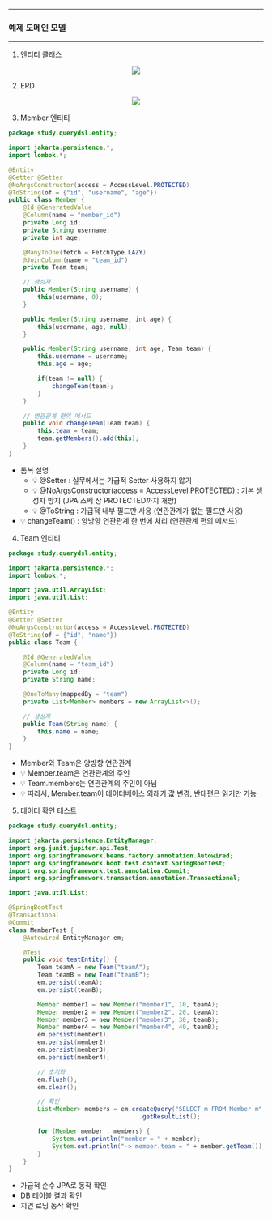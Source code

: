 -----
### 예제 도메인 모델
-----
1. 엔티티 클래스
<div align="center">
<img src="https://github.com/user-attachments/assets/c31a8230-253f-42f5-97bf-347a95f8fac8">
</div>

2. ERD
<div align="center">
<img src="https://github.com/user-attachments/assets/cf4e56f0-c6b4-4edf-9e82-b0463328874a">
</div>

3. Member 엔티티
```java
package study.querydsl.entity;

import jakarta.persistence.*;
import lombok.*;

@Entity
@Getter @Setter
@NoArgsConstructor(access = AccessLevel.PROTECTED)
@ToString(of = {"id", "username", "age"})
public class Member {
    @Id @GeneratedValue
    @Column(name = "member_id")
    private Long id;
    private String username;
    private int age;

    @ManyToOne(fetch = FetchType.LAZY)
    @JoinColumn(name = "team_id")
    private Team team;

    // 생성자
    public Member(String username) {
        this(username, 0);
    }

    public Member(String username, int age) {
        this(username, age, null);
    }

    public Member(String username, int age, Team team) {
        this.username = username;
        this.age = age;

        if(team != null) {
            changeTeam(team);
        }
    }

    // 연관관계 편의 메서드
    public void changeTeam(Team team) {
        this.team = team;
        team.getMembers().add(this);
    }
}
```
  - 롬복 설명
    + 💡 @Setter : 실무에서는 가급적 Setter 사용하지 않기
    + 💡 @NoArgsConstructor(access = AccessLevel.PROTECTED) : 기본 생성자 방지 (JPA 스펙 상 PROTECTED까지 개방)
    + 💡 @ToString : 가급적 내부 필드만 사용 (연관관계가 없는 필드만 사용)
  - 💡 changeTeam() : 양방향 연관관계 한 번에 처리 (연관관계 편의 메서드)

4. Team 엔티티
```java
package study.querydsl.entity;

import jakarta.persistence.*;
import lombok.*;

import java.util.ArrayList;
import java.util.List;

@Entity
@Getter @Setter
@NoArgsConstructor(access = AccessLevel.PROTECTED)
@ToString(of = {"id", "name"})
public class Team {

    @Id @GeneratedValue
    @Column(name = "team_id")
    private Long id;
    private String name;

    @OneToMany(mappedBy = "team")
    private List<Member> members = new ArrayList<>();

    // 생성자
    public Team(String name) {
        this.name = name;
    }
}
```
  - Member와 Team은 양방향 연관관계
  - 💡 Member.team은 연관관계의 주인
  - 💡 Team.members는 연관관계의 주인이 아님
  - 💡 따라서, Member.team이 데이터베이스 외래키 값 변경, 반대편은 읽기만 가능

5. 데이터 확인 테스트
```java
package study.querydsl.entity;

import jakarta.persistence.EntityManager;
import org.junit.jupiter.api.Test;
import org.springframework.beans.factory.annotation.Autowired;
import org.springframework.boot.test.context.SpringBootTest;
import org.springframework.test.annotation.Commit;
import org.springframework.transaction.annotation.Transactional;

import java.util.List;

@SpringBootTest
@Transactional
@Commit
class MemberTest {
    @Autowired EntityManager em;

    @Test
    public void testEntity() {
        Team teamA = new Team("teamA");
        Team teamB = new Team("teamB");
        em.persist(teamA);
        em.persist(teamB);

        Member member1 = new Member("member1", 10, teamA);
        Member member2 = new Member("member2", 20, teamA);
        Member member3 = new Member("member3", 30, teamB);
        Member member4 = new Member("member4", 40, teamB);
        em.persist(member1);
        em.persist(member2);
        em.persist(member3);
        em.persist(member4);

        // 초기화
        em.flush();
        em.clear();

        // 확인
        List<Member> members = em.createQuery("SELECT m FROM Member m", Member.class)
                                    .getResultList();

        for (Member member : members) {
            System.out.println("member = " + member);
            System.out.println("-> member.team = " + member.getTeam());
        }
    }
}
```
  - 가급적 순수 JPA로 동작 확인
  - DB 테이블 결과 확인
  - 지연 로딩 동작 확인
